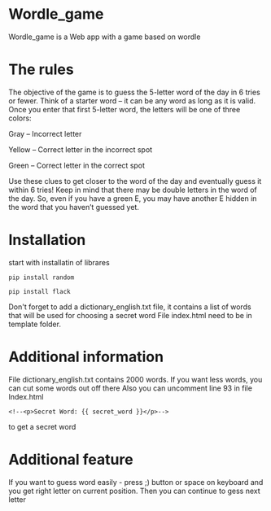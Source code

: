 # Wordle_game
Wordle_game is a Web app with a game based on wordle 
# The rules
The objective of the game is to guess the 5-letter word of the day in 6 tries or fewer. Think of a starter word – it can be any word as long as it is valid. Once you enter that first 5-letter word, the letters will be one of three colors:

Gray – Incorrect letter

Yellow – Correct letter in the incorrect spot

Green – Correct letter in the correct spot

Use these clues to get closer to the word of the day and eventually guess it within 6 tries! Keep in mind that there may be double letters in the word of the day. So, even if you have a green E, you may have another E hidden in the word that you haven’t guessed yet.
# Installation
start with installatin of librares 
```
pip install random

pip install flack
```
Don't forget to add a dictionary_english.txt file, it contains a list of words that will be used for choosing a secret word
File index.html need to be in template folder.
# Additional information 
File dictionary_english.txt contains 2000 words.
If you want less words, you can cut some words out off there
Also you can uncomment line 93 in file Index.html 
```
<!--<p>Secret Word: {{ secret_word }}</p>-->
```
to get a secret word

# Additional feature
If you want to guess word easily - press ;) button or space on keyboard and you get right letter on current position. Then you can continue to gess next letter
